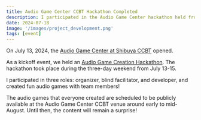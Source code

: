 ```yaml
---
title: Audio Game Center CCBT Hackathon Completed
description: I participated in the Audio Game Center hackathon held from July 13-15 as organizer, facilitator, programmer, and various other roles.
date: 2024-07-18
image: '/images/project_development.png'
tags: [event]
---
```


On July 13, 2024, the [Audio Game Center at Shibuya CCBT](https://ccbt.rekibun.or.jp/events/audiogamecenter_ccbt) opened.

As a kickoff event, we held an [Audio Game Creation Hackathon](https://ccbt.rekibun.or.jp/events/audiogamecenter_ccbt_hackathon). The hackathon took place during the three-day weekend from July 13-15.

I participated in three roles: organizer, blind facilitator, and developer, and created fun audio games with team members!

The audio games that everyone created are scheduled to be publicly available at the Audio Game Center CCBT venue around early to mid-August. Until then, the content will remain a surprise!